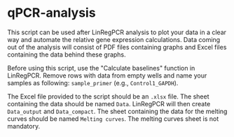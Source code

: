 # qPCR-analysis

This script can be used after LinRegPCR analysis to plot your data
 in a clear way and automate the relative gene expression calculations.
Data coming out of the analysis will consist of PDF files containing graphs
 and Excel files containing the data behind these graphs.

Before using this script, use the "Calculate baselines" function in LinRegPCR.
Remove rows with data from empty wells and name your samples as following:
  `sample_primer` (e.g., `Control1_GAPDH`).

The Excel file provided to the script should be an `.xlsx` file.
The sheet containing the data should be named `Data`.
LinRegPCR will then create `Data_output` and `Data_compact`.
The sheet containing the data for the melting curves
 should be named `Melting curves`.
The melting curves sheet is not mandatory.
